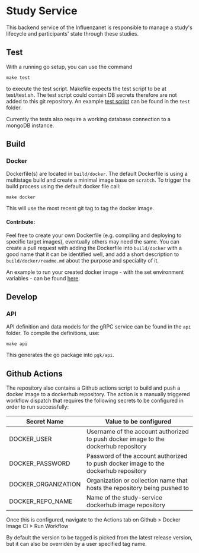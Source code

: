 # Study Service
This backend service of the Influenzanet is responsible to manage a study's lifecycle and participants' state through these studies.




## Test
With a running go setup, you can use the command
```
make test
```
to execute the test script. Makefile expects the test script to be at test/test.sh. The test script could contain DB secrets therefore are not added to this git repository. An example [test script](test/example_test_srcipt.sh) can be found in the `test` folder.

Currently the tests also require a working database connection to a mongoDB instance.

## Build
### Docker
Dockerfile(s) are located in `build/docker`. The default Dockerfile is using a multistage build and create a minimal image base on `scratch`.
To trigger the build process using the default docker file call:
```
make docker
```
This will use the most recent git tag to tag the docker image.

#### Contribute:
Feel free to create your own Dockerfile (e.g. compiling and deploying to specific target images), eventually others may need the same.
You can create a pull request with adding the Dockerfile into `build/docker` with a good name that it can be identified well, and add a short description to `build/docker/readme.md` about the purpose and speciality of it.

An example to run your created docker image - with the set environment variables - can be found [here](build/docker/example).

## Develop
### API
API definition and data models for the gRPC service can be found in the `api` folder.
To compile the definitions, use:
```
make api
```
This generates the go package into `pgk/api`.


## Github Actions

The repository also contains a Github actions script to build and push a docker image to a dockerhub repository. 
The action is a manually triggered workflow dispatch that requires the following secrets to be configured in order to run successfully:

| Secret Name        | Value to be configured           |
| -------------- | -------------------- |
| DOCKER_USER     | Username of the account authorized to push docker image to the dockerhub repository |
| DOCKER_PASSWORD     | Password of the account authorized to push docker image to the dockerhub repository |
| DOCKER_ORGANIZATION     | Organization or collection name that hosts the repository being pushed to |
| DOCKER_REPO_NAME     | Name of the study-service dockerhub image repository |

Once this is configured, navigate to the Actions tab on Github > Docker Image CI > Run Workflow

By default the version to be tagged is picked from the latest release version, but it can also be overriden by a user specified tag name.